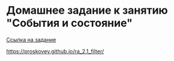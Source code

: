 # Домашнее задание к занятию "События и состояние"

[Ссылка на задание](https://github.com/netology-code/ra16-homeworks/tree/ra-51/events-state)

https://proskovey.github.io/ra_2.1_filter/
